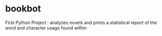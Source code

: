 # bookbot
First Python Project : analyzes novels and prints a statistical report of the word and character usage found within
